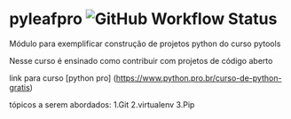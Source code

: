 # pyleafpro ![GitHub Workflow Status](https://img.shields.io/github/workflow/status/pouster-audio/pyleafpro/Python%20application)
Módulo para exemplificar construção de projetos python do curso pytools

Nesse curso é ensinado como contribuir com projetos de código aberto

link para curso [python pro] (https://www.python.pro.br/curso-de-python-gratis)

 tópicos a serem abordados:
  1.Git
  2.virtualenv
  3.Pip
